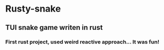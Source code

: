 # Rusty-snake

## TUI snake game writen in rust

### First rust project, used weird reactive approach... It was fun!
